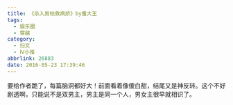```yaml
---
title: 《杀入男校救病娇》by番大王
tags:
  - 娱乐圈
  - 穿越
category:
  - 扫文
  - Ⅳ小推
abbrlink: 26883
date: 2016-05-23 17:39:46
---
```

<meta name="referrer" content="no-referrer" />

要给作者跪了，每篇脑洞都好大！前面看着像傻白甜，结尾又是神反转。这个不好剧透啊，只能说不是双男主，男主是同一个人，男女主很早就相识了。